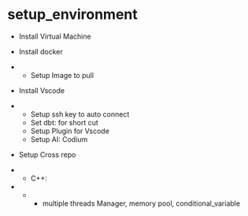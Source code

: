 # setup_environment
+ Install Virtual Machine
+ Install docker
+ + Setup Image to pull

+ Install Vscode
+ + Setup ssh key to auto connect
  + Set dbt: for short cut
  + Setup Plugin for Vscode
  + Setup AI: Codium

+ Setup Cross repo
+ + C++: 
+ + + multiple threads Manager, memory pool, conditional_variable
